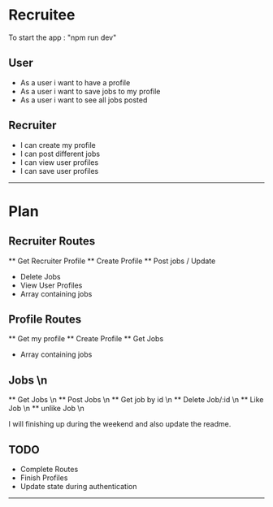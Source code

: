 # Recruitee

To start the app : "npm run dev"

## User
* As a user i want to have a profile
* As a user i want to save jobs to my profile
* As a user i want to see all jobs posted

## Recruiter
* I can create my profile
* I can post different jobs 
* I can view user profiles
* I can save user profiles

------------------------------------------------------------------------------------------------------
# Plan

## Recruiter Routes
** Get Recruiter Profile 
** Create Profile
** Post jobs / Update
* Delete Jobs
* View User Profiles
* Array containing jobs

## Profile Routes
** Get my profile
** Create Profile
** Get Jobs
* Array containing jobs

## Jobs \n
** Get Jobs \n
** Post Jobs \n
** Get job by id \n
** Delete Job/:id \n
** Like Job \n
** unlike Job \n

I will finishing up during the weekend and also update the readme.

## TODO
* Complete Routes
* Finish Profiles
* Update state during authentication

---------------------------------------------------------------------------------------------------------



